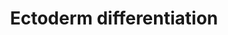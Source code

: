 ---
annotations:
- id: PW:0000004
  parent: regulatory pathway
  type: Pathway Ontology
  value: regulatory pathway
authors:
- Nsalomonis
- Egonw
- MaintBot
- Zari
- Khanspers
- Fehrhart
- Susan
- Mkutmon
- Marvin M2
- Eweitz
citedin:
- link: PMC9222608
  title: Fish as Model Systems to Study Epigenetic Drivers in Human Self-Domestication
    and Neurodevelopmental Cognitive Disorders (2022)
- link: PMC9130749
  title: 'The Biological Interaction of SARS-CoV-2 Infection and Osteoporosis: A Preliminary
    Study (2022)'
- link: PMC6117012
  title: A proteomic signature that reflects pancreatic beta-cell function (2018)
communities:
- ExRNA
description: 'Model depicting ectoderm specification based on the literature and highly
  enriched gene expression profiles via comparison across dozens of independent induced
  and embryonic pluripotent stem cell lines, following differentiation to multiple
  lineages (ectoderm, mesoderm, endoderm, embryoid body). The underlying genomic data
  can be obtained from:  https://www.synapse.org/#!Synapse:syn1773109.  Proteins on
  this pathway have targeted assays available via the [https://assays.cancer.gov/available_assays?wp_id=WP2858
  CPTAC Assay Portal]'
last-edited: 2021-05-12
ndex: 068d98ac-8b66-11eb-9e72-0ac135e8bacf
organisms:
- Homo sapiens
redirect_from:
- /index.php/Pathway:WP2858
- /instance/WP2858
- /instance/WP2858_r116763
revision: r116763
schema-jsonld:
- '@context': https://schema.org/
  '@id': https://wikipathways.github.io/pathways/WP2858.html
  '@type': Dataset
  creator:
    '@type': Organization
    name: WikiPathways
  description: 'Model depicting ectoderm specification based on the literature and
    highly enriched gene expression profiles via comparison across dozens of independent
    induced and embryonic pluripotent stem cell lines, following differentiation to
    multiple lineages (ectoderm, mesoderm, endoderm, embryoid body). The underlying
    genomic data can be obtained from:  https://www.synapse.org/#!Synapse:syn1773109.  Proteins
    on this pathway have targeted assays available via the [https://assays.cancer.gov/available_assays?wp_id=WP2858
    CPTAC Assay Portal]'
  keywords:
  - ABCC4
  - AES
  - AHI1
  - ANKS1B
  - ARHGAP10
  - ARHGAP15
  - ARHGDIG
  - ARHGEF9
  - ARX
  - ASTN1
  - BAZ1A
  - BCAS3
  - BCOR
  - BMP4
  - BMPR1A
  - BOC
  - C1GALT1
  - CAP2
  - CCDC130
  - CCDC88C
  - CCL2
  - CDH6
  - CDH8
  - CDON
  - CELSR2
  - CLDN11
  - CLVS1
  - CROCCP2
  - CTBP1
  - CTNNA2
  - CTNNB1
  - CTNND2
  - DMD
  - EDA
  - EDA2R
  - ELOVL2
  - ELOVL4
  - FGFR2
  - FHL2
  - FOXA2
  - FOXL1
  - FYN
  - FZD4
  - FZD5
  - FZD8
  - GAS2L1
  - GATA6
  - GLB1
  - GLI3
  - GRAMD1B
  - GREB1
  - HDAC10
  - HDAC6
  - HESX1
  - HIST1H2BH
  - HMGB2
  - JAKMIP1
  - JUP
  - KCNK10
  - KIAA1161
  - KIFC3
  - KRT6A
  - LDB2
  - LHX1
  - LY6E
  - MAFB
  - MECP2
  - MIR15B
  - MIR34C
  - MIR361
  - MKS1
  - MYC
  - MZF1
  - NARS2
  - NF2
  - NFATC1
  - NLGN1
  - NLK
  - NR2F2
  - NUMA1
  - OGT
  - PAN2
  - PAX3
  - PAX6
  - PDE7A
  - PGM1
  - PHF8
  - PI4KA
  - PIM1
  - PLCXD3
  - PLXNA2
  - PODXL
  - POU2F2
  - PPARD
  - PPFIBP2
  - PRKAG2
  - PTPN13
  - PTPRB
  - RAB8B
  - RGMA
  - RHPN1
  - RIT1
  - ROR2
  - RRBP1
  - SCHIP1
  - SDCBP
  - SERPINB6
  - SGSM3
  - SHH
  - SIX6
  - SKIL
  - SMAD4
  - SMURF1
  - SNCA
  - SOCS2
  - SORCS1
  - SOX2
  - SPRY2
  - ST8SIA4
  - STC1
  - STX16
  - TBL1X
  - TCF3
  - TCF7L1
  - TFAP2A
  - TFAP2C
  - TNFRSF11B
  - TOX3
  - TRIM33
  - TRPM2
  - TSC22D1
  - TSKU
  - TTC14
  - UBTF
  - VAX2
  - WDR44
  - WNT1
  - ZBTB16
  - ZBTB2
  - ZBTB7B
  - ZFHX4
  - ZNF219
  license: CC0
  name: Ectoderm differentiation
seo: CreativeWork
title: Ectoderm differentiation
wpid: WP2858
---